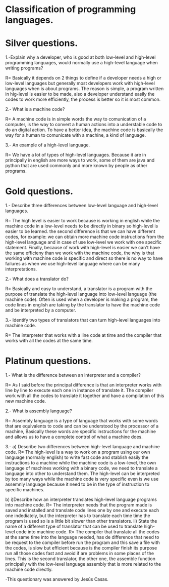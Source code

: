 # Classification of programming languages.

# Silver questions.
1.-Explain why a developer, who is good at both low-level and high-level programming languages, would normally
use a high-level language when writing programs?

R= Basically it depends on 2 things to define if a developer needs a high or low-level languages but generally most developers work with high-level languages when is about programs. The reason is simple, a program written
in hig-level is easier to be made, also a developer understand easily the codes to work more efficiently, the process is better so it is most common.

2.- What is a machine code?

R= A machine code is in simple words the way to comunication of a computer, is the way to convert a human actions into a understable code to do an digital action.
To have a better idea, the machine code is basically the way for a human to comunicate with a machine, a kind of language.

3.- An example of a high-level language.

R= We have a lot of types of high-level languages. Because it are in principally in english are more ways to work, some of them are java and python that are used commonly
and more known by people as other programs.

# Gold questions.
1.- Describe three differences between low-level language and high-level languages.

R=  The high level is easier to work because is working in english while the machine code in a low-level needs to be directly in binary so high-level is easier to be learned.
the second difference is that we can have different codes, for example: we can obtain more machine code instructions from the high-level language and in case of use low-level
we work with one specific statement.
Finally, because of work with high-level is easier we can't have the same efficieny than we work with the machine code, the why is that working with machine code is specific and direct so there is no way to have
failures as when we use high-level language where can be many interpretations.

2.- What does a translator do?

R= Basically and easy to understand, a translator is a program with the purpose  of translate the high-level language into low-level language (the machine code).
Often is used when a developer is making a program, the code lines in english are taking by the translator to have the machine code and be interpreted by a computer.

3.- Identify two types of translators that can turn high-level languages into machine code.

R= The interpreter that works with a line code at time and the compiler that works with all the codes at the same time.

# Platinum questions.
1.- What is the difference between an interpreter and a compiler?

R= As I said before the principal difference is that an interpreter works with line by line to execute each one in instance of translate it.
The compiler work with all the codes to translate it together and have a compilation of this new machine code.

2.- What is assembly language?

R= Assembly language is a type of language that works with some words that are equivalents to code and can be understood by the processor of a machine,
Basically these words are specific instructions for the machine and allows us to have a complete control of what a machine does.

3.- a) Describe two differences between high-level language and machine code.
   R= The high-level is a way to work on a program using our own language (normally english) to write fast code and stablish easily the instructions to a machine while the machine code is a low-level, the own language of machines working with a binary code, we need to translate a language into other to understand them.
   The high-level can be interpreted by too many ways while the machine code is very specific even is we use assemnly language because it need to be in the type of instruction to specific machines.

   b) i)Describe how an interpreter translates high-level language programs into machine code.
   R= The interpreter needs that the program made is saved and installed and translate code lines one by one and execute each one indediately, but the interpreter has to translate each time time the program is used so is a little bit slower than other translators.
   ii) State the name of a different type of translator that can be used to translate high-level code into machine code.
   R= The compiler that translate all the codes at the same time into the language needed, has de difference that need to be request to the compiler before run the program and this save a file with the codes, is slow but efficient because is the compiler finish its purpose run all those codes fast and avoid if are problems in some
   places of the lines. This is the second translator, the other one, the assemble function principally with the low-level language assembly that is more related to the machine code directly.

-This questionary was answered by Jesús Casas.

